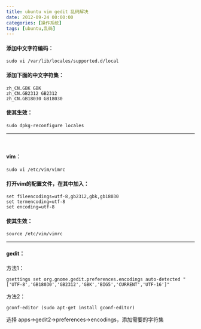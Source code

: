 ```yaml
---
title: ubuntu vim gedit 乱码解决
date: 2012-09-24 00:00:00
categories: [操作系统]
tags: [ubuntu,乱码]
---
```


#### 添加中文字符编码：

	sudo vi /var/lib/locales/supported.d/local

#### 添加下面的中文字符集：

	zh_CN.GBK GBK
	zh_CN.GB2312 GB2312
	zh_CN.GB18030 GB18030

#### 使其生效：
	
	sudo dpkg-reconfigure locales

___
 
#### vim：

	sudo vi /etc/vim/vimrc

#### 打开vim的配置文件，在其中加入：

	set fileencodings=utf-8,gb2312,gbk,gb18030
	set termencoding=utf-8
	set encoding=utf-8

#### 使其生效：

	source /etc/vim/vimrc

___

#### gedit：

方法1：

	gsettings set org.gnome.gedit.preferences.encodings auto-detected "['UTF-8','GB18030','GB2312','GBK','BIG5','CURRENT','UTF-16']"

方法2：

	gconf-editor (sudo apt-get install gconf-editor)

选择 apps->gedit2->preferences->encodings，添加需要的字符集                                        